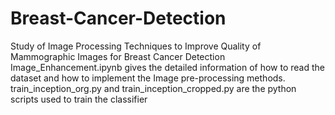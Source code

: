 # Breast-Cancer-Detection
Study of Image Processing Techniques to Improve Quality of  Mammographic Images for Breast Cancer Detection
Image_Enhancement.ipynb gives the detailed information of how to read the dataset and how to implement the Image pre-processing methods.
train_inception_org.py and train_inception_cropped.py are the python scripts used to train the classifier
